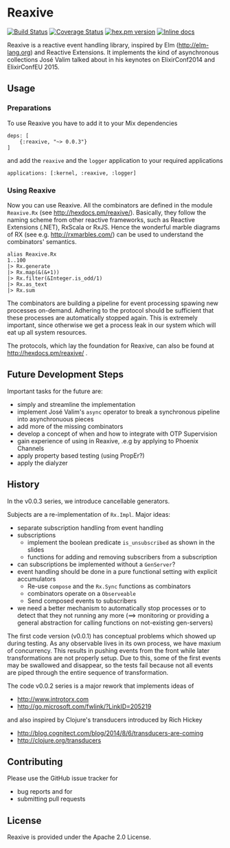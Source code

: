 # Reaxive

[![Build Status](https://travis-ci.org/alfert/reaxive.svg?branch=master)](https://travis-ci.org/alfert/reaxive)
[![Coverage Status](https://coveralls.io/repos/alfert/reaxive/badge.png?branch=master)](https://coveralls.io/r/alfert/reaxive?branch=master)
[![hex.pm version](https://img.shields.io/hexpm/v/reaxive.svg?style=flat)](https://hex.pm/packages/reaxive)
[![Inline docs](http://inch-ci.org/github/alfert/reaxive.svg?branch=master&style=flat-square)](http://inch-ci.org/github/alfert/reaxive)

Reaxive is a reactive event handling library, inspired by Elm (http://elm-lang.org) and Reactive Extensions. It implements the kind of asynchronous collections José Valim talked 
about in his keynotes on ElixirConf2014 and ElixirConfEU 2015. 

## Usage

### Preparations
To use Reaxive you have to add it to your Mix dependencies 

	deps: [
		{:reaxive, "~> 0.0.3"}
	]

and add the `reaxive` and the `logger` application to your required applications

	applications: [:kernel, :reaxive, :logger]

### Using Reaxive

Now you can use Reaxive. All the combinators are defined in the module
`Reaxive.Rx` (see http://hexdocs.pm/reaxive/). Basically, they follow the
naming scheme from other reactive frameworks, such as Reactive Extensions
(.NET), RxScala or RxJS. Hence the wonderful marble diagrams of RX (see e.g.
http://rxmarbles.com/) can be used to understand the combinators' semantics.

	alias Reaxive.Rx
	1..100
	|> Rx.generate
	|> Rx.map(&(&+1))
	|> Rx.filter(&Integer.is_odd/1)
	|> Rx.as_text
	|> Rx.sum

The combinators are building a pipeline for event processing spawing new
processes on-demand. Adhering to the protocol should be sufficient that these
processes are automatically stopped again. This is extremely important, since otherwise
we get a process leak in our system which will eat up all system resources. 

The protocols, which lay the foundation for Reaxive, can also be found at
http://hexdocs.pm/reaxive/ .

## Future Development Steps

Important tasks for the future are: 

* simply and streamline the implementation
* implement José Valim's `async` operator to break a synchronous pipeline into 
  asynchronuous pieces 
* add more of the missing combinators 
* develop a concept of when and how to integrate with OTP Supervision
* gain experience of using in Reaxive, .e.g by applying to Phoenix Channels
* apply property based testing (using PropEr?) 
* apply the dialyzer 

## History
In the v0.0.3 series, we introduce cancellable generators. 

Subjects are a re-implementation of `Rx.Impl`. Major ideas:

* separate subscription handling from event handling
* subscriptions 
  * implement the boolean predicate `is_unsubscribed` as shown in the slides
  * functions for adding and removing subscribers from a subscription
* can subscriptions be implemented without a `GenServer`? 
* event handling should be done in a pure functional setting with explicit accumulators
  * Re-use `compose` and the `Rx.Sync` functions as combinators
  * combinators operate on a `Observeable`
  * Send composed events to subscribers
* we need a better mechanism to automatically stop processes or to detect that 
  they not running any more (==> monitoring or providing a general abstraction for 
  calling functions on not-existing gen-servers)



The first code version (v0.0.1) has conceptual problems which showed up during testing.
As any observable lives in its own  process, we have maxium of concurrency.
This results in pushing events from the front while later transformations are
not properly setup. Due to this, some of the first events may be swallowed and
disappear, so the tests fail because not all events are piped through the
entire sequence of transformation.

The code v0.0.2 series is a major rework that implements ideas of 

* http://www.introtorx.com
* http://go.microsoft.com/fwlink/?LinkID=205219

and also inspired by Clojure's transducers introduced by Rich Hickey 

* http://blog.cognitect.com/blog/2014/8/6/transducers-are-coming
* http://clojure.org/transducers


## Contributing

Please use the GitHub issue tracker for 

* bug reports and for
* submitting pull requests

## License

Reaxive is provided under the Apache 2.0 License. 